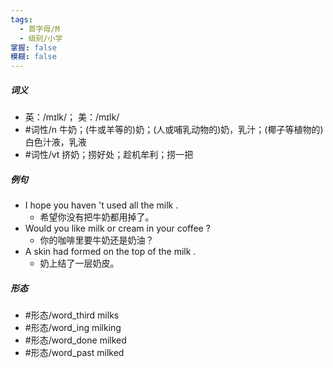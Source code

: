 ```yaml
---
tags:
  - 首字母/M
  - 级别/小学
掌握: false
模糊: false
---
```

##### 词义
- 英：/mɪlk/； 美：/mɪlk/
- #词性/n  牛奶；(牛或羊等的)奶；(人或哺乳动物的)奶，乳汁；(椰子等植物的)白色汁液，乳液
- #词性/vt  挤奶；捞好处；趁机牟利；捞一把
##### 例句
- I hope you haven 't used all the milk .
	- 希望你没有把牛奶都用掉了。
- Would you like milk or cream in your coffee ?
	- 你的咖啡里要牛奶还是奶油？
- A skin had formed on the top of the milk .
	- 奶上结了一层奶皮。
##### 形态
- #形态/word_third milks
- #形态/word_ing milking
- #形态/word_done milked
- #形态/word_past milked

